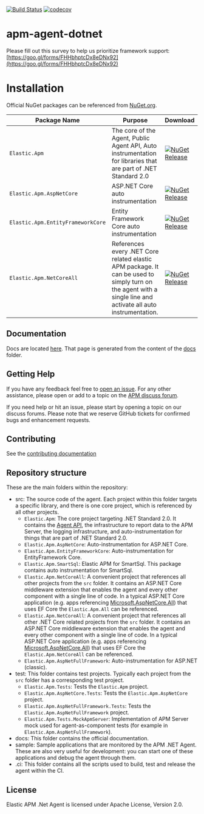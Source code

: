 [![Build Status](https://apm-ci.elastic.co/buildStatus/icon?job=apm-agent-dotnet/apm-agent-dotnet-mbp/master)](https://apm-ci.elastic.co/job/apm-agent-dotnet/job/apm-agent-dotnet-mbp/job/master/)
[![codecov](https://codecov.io/gh/elastic/apm-agent-dotnet/branch/master/graph/badge.svg)](https://codecov.io/gh/elastic/apm-agent-dotnet)

# apm-agent-dotnet

Please fill out this survey to help us prioritize framework support:
[https://goo.gl/forms/FHHbhptcDx8eDNx92](https://goo.gl/forms/FHHbhptcDx8eDNx92)

# Installation

Official NuGet packages can be referenced from [NuGet.org](https://www.nuget.org).

| Package Name            | Purpose          | Download         |
| ----------------------- | ---------------- | -----------------|
| `Elastic.Apm`           |  The core of the Agent, Public Agent API, Auto instrumentation for libraries that are part of .NET Standard 2.0  | [![NuGet Release][ElasticApm-image]][ElasticApm-nuget-url]  |
| `Elastic.Apm.AspNetCore` | ASP.NET Core auto instrumentation | [![NuGet Release][ElasticApmAspNetCore-image]][ElasticApmAspNetCore-nuget-url] |
| `Elastic.Apm.EntityFrameworkCore` | Entity Framework Core auto instrumentation | [![NuGet Release][Elastic.Apm.EntityFrameworkCore-image]][Elastic.Apm.EntityFrameworkCore-nuget-url] |
| `Elastic.Apm.NetCoreAll` | References every .NET Core related elastic APM package. It can be used to simply turn on the agent with a single line and activate all auto instrumentation. | [![NuGet Release][Elastic.Apm.NetCoreAll-image]][Elastic.Apm.NetCoreAll-nuget-url] |

## Documentation

Docs are located [here](https://www.elastic.co/guide/en/apm/agent/dotnet/). That page is generated from the content of the [docs](docs) folder.

## Getting Help

If you have any feedback feel free to [open an issue](https://github.com/elastic/apm-agent-dotnet/issues/new).
For any other assistance, please open or add to a topic on the [APM discuss forum](https://discuss.elastic.co/c/apm).

If you need help or hit an issue, please start by opening a topic on our discuss forums.
Please note that we reserve GitHub tickets for confirmed bugs and enhancement requests.

## Contributing

See the [contributing documentation](CONTRIBUTING.md)

## Repository structure

These are the main folders within the repository:
* src: The source code of the agent. Each project within this folder targets a specific library, and there is one core project, which is referenced by all other projects.
    * `Elastic.Apm`: The core project targeting .NET Standard 2.0. It contains the [Agent API](/docs/public-api.asciidoc), the infrastructure to report data to the APM Server, the logging infrastructure, and auto-instrumentation for things that are part of .NET Standard 2.0.
    * `Elastic.Apm.AspNetCore`: Auto-instrumentation for ASP.NET Core.
    * `Elastic.Apm.EntityFrameworkCore`: Auto-instrumentation for EntityFramework Core.
    * `Elastic.Apm.SmartSql`: Elastic APM for SmartSql. This package contains auto instrumentation for SmartSql.
    * `Elastic.Apm.NetCoreAll`: A convenient project that references all other projects from the `src` folder. It contains an ASP.NET Core middleware extension that enables the agent and every other component with a single line of code. In a typical ASP.NET Core application (e.g. apps referencing [Microsoft.AspNetCore.All](https://www.nuget.org/packages/Microsoft.AspNetCore.All)) that uses EF Core the `Elastic.Apm.All` can be referenced.
    * `Elastic.Apm.NetCoreAll`: A convenient project that references all other .NET Core related projects from the `src` folder. It contains an ASP.NET Core middleware extension that enables the agent and every other component with a single line of code. In a typical ASP.NET Core application (e.g. apps referencing [Microsoft.AspNetCore.All](https://www.nuget.org/packages/Microsoft.AspNetCore.All)) that uses EF Core the `Elastic.Apm.NetCoreAll` can be referenced.
    * `Elastic.Apm.AspNetFullFramework`: Auto-instrumentation for ASP.NET (classic).
* test: This folder contains test projects. Typically each project from the `src` folder has a corresponding test project.
    * `Elastic.Apm.Tests`: Tests the `Elastic.Apm` project.
    * `Elastic.Apm.AspNetCore.Tests`: Tests the `Elastic.Apm.AspNetCore` project.
    * `Elastic.Apm.AspNetFullFramework.Tests`: Tests the `Elastic.Apm.AspNetFullFramework` project.
    * `Elastic.Apm.Tests.MockApmServer`: Implementation of APM Server mock used for agent-as-component tests (for example in `Elastic.Apm.AspNetFullFramework`).
* docs: This folder contains the official documentation.
* sample: Sample applications that are monitored by the APM .NET Agent. These are also very useful for development: you can start one of these applications and debug the agent through them.
* .ci: This folder contains all the scripts used to build, test and release the agent within the CI.


## License
Elastic APM .Net Agent is licensed under Apache License, Version 2.0.

[ElasticApm-nuget-url]:https://www.nuget.org/packages/Elastic.Apm/
[ElasticApm-image]:
https://img.shields.io/nuget/v/Elastic.Apm.svg

[ElasticApmAspNetCore-nuget-url]:https://www.nuget.org/packages/Elastic.Apm.AspNetCore/
[ElasticApmAspNetCore-image]:
https://img.shields.io/nuget/v/Elastic.Apm.AspNetCore.svg

[Elastic.Apm.EntityFrameworkCore-nuget-url]:https://www.nuget.org/packages/Elastic.Apm.EntityFrameworkCore/
[Elastic.Apm.EntityFrameworkCore-image]:
https://img.shields.io/nuget/v/Elastic.Apm.EntityFrameworkCore.svg

[Elastic.Apm.NetCoreAll-nuget-url]:https://www.nuget.org/packages/Elastic.Apm.NetCoreAll/
[Elastic.Apm.NetCoreAll-image]:
https://img.shields.io/nuget/v/Elastic.Apm.NetCoreAll.svg
